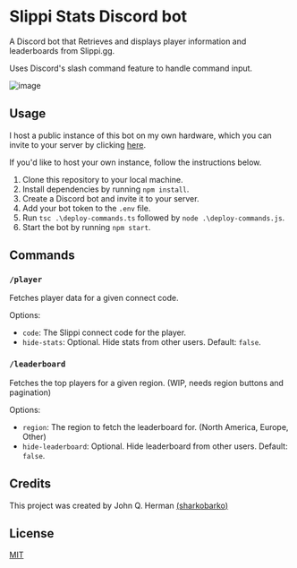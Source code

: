 # Slippi Stats Discord bot

A Discord bot that Retrieves and displays player information and leaderboards from Slippi.gg.

Uses Discord's slash command feature to handle command input.

![image](https://user-images.githubusercontent.com/95893344/221094789-cc47df3b-da51-48df-98db-2eeefd1fb34f.png)

## Usage

I host a public instance of this bot on my own hardware, which you can invite to your server by clicking [here](https://discord.com/api/oauth2/authorize?client_id=881000000000000000&permissions=2048&scope=applications.commands%20bot).

If you'd like to host your own instance, follow the instructions below.

1. Clone this repository to your local machine.
2. Install dependencies by running `npm install`.
3. Create a Discord bot and invite it to your server.
4. Add your bot token to the `.env` file.
5. Run `tsc .\deploy-commands.ts` followed by `node .\deploy-commands.js`.
5. Start the bot by running `npm start`.

## Commands

### `/player`

Fetches player data for a given connect code.

Options:

- `code`: The Slippi connect code for the player.
- `hide-stats`: Optional. Hide stats from other users. Default: `false`.

### `/leaderboard`

Fetches the top players for a given region. (WIP, needs region buttons and pagination)

Options:

- `region`: The region to fetch the leaderboard for. (North America, Europe, Other)
- `hide-leaderboard`: Optional. Hide leaderboard from other users. Default: `false`.

## Credits

This project was created by John Q. Herman [(sharkobarko)](https://twitter.com/sharkobarko)

## License

[MIT](https://choosealicense.com/licenses/mit/)
